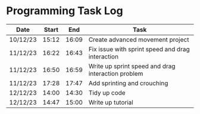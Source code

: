# Programming Task Log

Date | Start | End | Task
-----|-------|-----|-----
10/12/23 | 15:12 | 16:09 | Create advanced movement project
11/12/23 | 16:22 | 16:43 | Fix issue with sprint speed and drag interaction
11/12/23 | 16:50 | 16:59 | Write up sprint speed and drag interaction problem
11/12/23 | 17:28 | 17:47 | Add sprinting and crouching
12/12/23 | 14:00 | 14:30 | Tidy up code
12/12/23 | 14:47 | 15:00 | Write up tutorial
